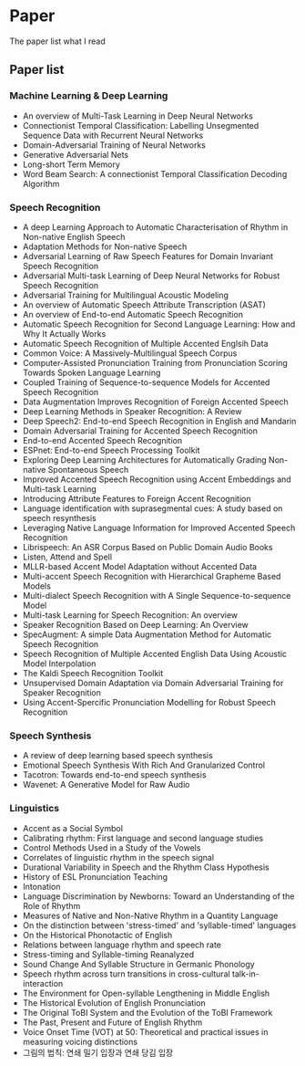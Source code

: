 # Paper
The paper list what I read
## Paper list
### Machine Learning & Deep Learning
- An overview of Multi-Task Learning in Deep Neural Networks
- Connectionist Temporal Classification: Labelling Unsegmented Sequence Data with Recurrent Neural Networks
- Domain-Adversarial Training of Neural Networks
- Generative Adversarial Nets
- Long-short Term Memory
- Word Beam Search: A connectionist Temporal Classification Decoding Algorithm
### Speech Recognition
- A deep Learning Approach to Automatic Characterisation of Rhythm in Non-native English Speech
- Adaptation Methods for Non-native Speech
- Adversarial Learning of Raw Speech Features for Domain Invariant Speech Recognition
- Adversarial Multi-task Learning of Deep Neural Networks for Robust Speech Recognition
- Adversarial Training for Multilingual Acoustic Modeling
- An overview of Automatic Speech Attribute Transcription (ASAT)
- An overview of End-to-end Automatic Speech Recognition
- Automatic Speech Recognition for Second Language Learning: How and Why It Actually Works
- Automatic Speech Recognition of Multiple Accented Englsih Data
- Common Voice: A Massively-Multilingual Speech Corpus
- Computer-Assisted Pronunciation Training from Pronunciation Scoring Towards Spoken Language Learning
- Coupled Training of Sequence-to-sequence Models for Accented Speech Recognition
- Data Augmentation Improves Recognition of Foreign Accented Speech
- Deep Learning Methods in Speaker Recognition: A Review
- Deep Speech2: End-to-end Speech Recognition in English and Mandarin
- Domain Adversarial Training for Accented Speech Recognition
- End-to-end Accented Speech Recognition
- ESPnet: End-to-end Speech Processing Toolkit
- Exploring Deep Learning Architectures for Automatically Grading Non-native Spontaneous Speech
- Improved Accented Speech Recognition using Accent Embeddings and Multi-task Learning
- Introducing Attribute Features to Foreign Accent Recognition
- Language identification with suprasegmental cues: A study based on speech resynthesis
- Leveraging Native Language Information for Improved Accented Speech Recognition
- Librispeech: An ASR Corpus Based on Public Domain Audio Books
- Listen, Attend and Spell
- MLLR-based Accent Model Adaptation without Accented Data
- Multi-accent Speech Recognition with Hierarchical Grapheme Based Models
- Multi-dialect Speech Recognition with A Single Sequence-to-sequence Model
- Multi-task Learning for Speech Recognition: An overview
- Speaker Recognition Based on Deep Learning: An Overview
- SpecAugment: A simple Data Augmentation Method for Automatic Speech Recognition
- Speech Recognition of Multiple Accented English Data Using Acoustic Model Interpolation
- The Kaldi Speech Recognition Toolkit
- Unsupervised Domain Adaptation via Domain Adversarial Training for Speaker Recognition
- Using Accent-Spercific Pronunciation Modelling for Robust Speech Recognition
### Speech Synthesis
- A review of deep learning based speech synthesis
- Emotional Speech Synthesis With Rich And Granularized Control
- Tacotron: Towards end-to-end speech synthesis
- Wavenet: A Generative Model for Raw Audio
### Linguistics
- Accent as a Social Symbol
- Calibrating rhythm: First language and second language studies
- Control Methods Used in a Study of the Vowels
- Correlates of linguistic rhythm in the speech signal
- Durational Variability in Speech and the Rhythm Class Hypothesis
- History of ESL Pronunciation Teaching
- Intonation
- Language Discrimination by Newborns: Toward an Understanding of the Role of Rhythm
- Measures of Native and Non-Native Rhythm in a Quantity Language
- On the distinction between 'stress-timed' and 'syllable-timed' languages
- On the Historical Phonotactic of English
- Relations between language rhythm and speech rate
- Stress-timing and Syllable-timing Reanalyzed
- Sound Change And Syllable Structure in Germanic Phonology
- Speech rhythm across turn transitions in cross-cultural talk-in-interaction
- The Environment for Open-syllable Lengthening in Middle English
- The Historical Evolution of English Pronunciation
- The Original ToBI System and the Evolution of the ToBI Framework
- The Past, Present and Future of English Rhythm
- Voice Onset Time (VOT) at 50: Theoretical and practical issues in measuring voicing distinctions
- 그림의 법칙: 연쇄 밀기 입장과 연쇄 당김 입장